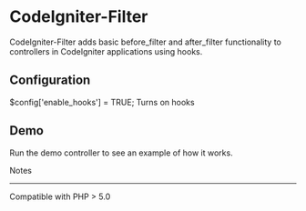 CodeIgniter-Filter
==================

CodeIgniter-Filter adds basic before_filter and after_filter functionality to controllers in CodeIgniter applications using hooks.

Configuration
-------------

$config['enable_hooks'] = TRUE; 	Turns on hooks

Demo
----

Run the demo controller to see an example of how it works.

Notes
_____

Compatible with PHP > 5.0
